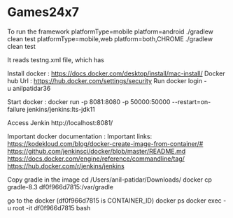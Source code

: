 # Games24x7
To run the framework
platformType=mobile platform=android ./gradlew clean test 
platformType=mobile,web platform=both,CHROME ./gradlew clean test 

It reads testng.xml file, which has 

Install docker : https://docs.docker.com/desktop/install/mac-install/
Docker hub Url : https://hub.docker.com/settings/security
Run docker login -u anilpatidar36

Start docker : 
docker run -p 8081:8080 -p 50000:50000 --restart=on-failure jenkins/jenkins:lts-jdk11

Access Jenkin 
http://localhost:8081/

Important docker documentation :
Important links:
https://kodekloud.com/blog/docker-create-image-from-container/#
https://github.com/jenkinsci/docker/blob/master/README.md
https://docs.docker.com/engine/reference/commandline/tag/
https://hub.docker.com/r/jenkins/jenkins

Copy gradle in the image
cd /Users/anil-patidar/Downloads/
docker cp gradle-8.3 df0f966d7815:/var/gradle

go to the docker (df0f966d7815 is CONTAINER_ID) 
docker ps
docker exec -u root -it df0f966d7815 bash
